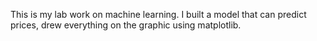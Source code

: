 This is my lab work on machine learning. I built a model that can predict prices, drew everything on the graphic using matplotlib. 
